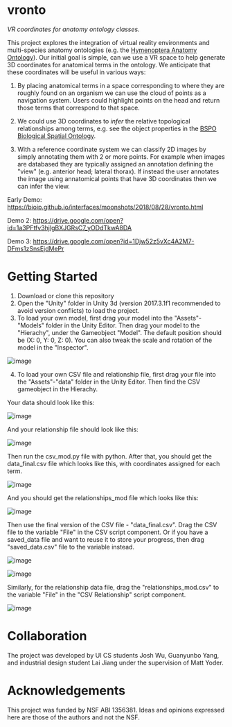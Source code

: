 # vronto

_VR coordinates for anatomy ontology classes._

This project explores the integration of virtual reality environments and multi-species anatomy ontologies (e.g. the [Hymenoptera Anatomy Ontology](http://portal.hymao.org)).  Our initial goal is simple, can we use a VR space to help generate 3D coordinates for anatomical terms in the ontology.  We anticipate that these coordinates will be useful in various ways:

1) By placing anatomical terms in a space corresponding to where they are roughly found on an organism we can use the cloud of points as a navigation system.  Users could highlight points on the head and return those terms that correspond to that space.

2) We could use 3D coordinates to _infer_ the relative topological relationships among terms, e.g. see the object properties in the [BSPO Biological Spatial Ontology](http://www.obofoundry.org/ontology/bspo.html).

3) With a reference coordinate system we can classify 2D images by simply annotating them with 2 or more points.  For example when images are databased they are typically assigned an annotation defining the "view" (e.g. anterior head; lateral thorax).  If instead the user annotates the image using annatomical points that have 3D coordinates then we can infer the view.

Early Demo: https://bioip.github.io/interfaces/moonshots/2018/08/28/vronto.html

Demo 2: https://drive.google.com/open?id=1a3PFtfv3hjlgBXJGRsC7_yODdTkwA8DA

Demo 3: https://drive.google.com/open?id=1Djw52z5vXc4A2M7-DFms1zSnsEjdMePr

# Getting Started

1) Download or clone this repository
2) Open the "Unity" folder in Unity 3d (version 2017.3.1f1 recommended to avoid version conflicts) to load the project.
3) To load your own model, first drag your model into the "Assets"-"Models" folder in the Unity Editor. Then drag your model to the "Hierachy", under the Gameobject "Model". The default position should be (X: 0, Y: 0, Z: 0). You can also tweak the scale and rotation of the model in the "Inspector".

![image](https://user-images.githubusercontent.com/36896710/53604222-7f0ab300-3b79-11e9-809e-2dd6243353e1.png)

4) To load your own CSV file and relationship file, first drag your file into the "Assets"-"data" folder in the Unity Editor. Then find the CSV gameobject in the Hierachy.

Your data should look like this:

![image](https://user-images.githubusercontent.com/36896710/54091682-e2060200-4350-11e9-9435-8fd497542208.png)

And your relationship file should look like this:

![image](https://user-images.githubusercontent.com/36896710/57106712-bcafc780-6cf3-11e9-81ec-79f148620f42.png)

Then run the csv_mod.py file with python. After that, you should get the data_final.csv file which looks like this, with coordinates assigned for each term.

![image](https://user-images.githubusercontent.com/36896710/57106616-7ce8e000-6cf3-11e9-9250-58154e5ee5ec.png)

And you should get the relationships_mod file which looks like this:

![image](https://user-images.githubusercontent.com/36896710/57106821-f84a9180-6cf3-11e9-8e0c-57bdd016a166.png)

Then use the final version of the CSV file - "data_final.csv". Drag the CSV file to the variable "File" in the CSV script component. Or if you have a saved_data file and want to reuse it to store your progress, then drag "saved_data.csv" file to the variable instead.

![image](https://user-images.githubusercontent.com/36896710/57106993-79a22400-6cf4-11e9-85b4-ea8e5a5fc851.png)

![image](https://user-images.githubusercontent.com/36896710/57106924-465f9500-6cf4-11e9-8c2d-fccf34026acf.png)

Similarly, for the relationship data file, drag the "relationships_mod.csv" to the variable "File" in the "CSV Relationship" script component.

![image](https://user-images.githubusercontent.com/36896710/57107018-8aeb3080-6cf4-11e9-8ff5-cf26b64086f6.png)


# Collaboration

The project was developed by UI CS students Josh Wu, Guanyunbo Yang, and industrial design student Lai Jiang under the supervision of Matt Yoder.

# Acknowledgements

This project was funded by NSF ABI 1356381. Ideas and opinions expressed here are those of the authors and not the NSF. 

